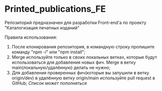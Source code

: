 # Printed_publications_FE
Репозиторий предназначен для разработки Front-end'а по проекту "Каталогизация печатных изданий"



Правила использования:
  1) После клонирования репозитория, в командную строку пропишите команду "npm -i" или "npm install";
  2) Merge используйте только в своих локальных ветках, которые будут использоваться для добавления новых фич. Merge в ветку main(локальную/удалённую) делать не нужно;
  3) Для добавления проверенных фич(которые вы запушили в ветку origin/dev) в удалённую ветку origin/main используйте pull request в GitHub;
*Список может пополняться*
